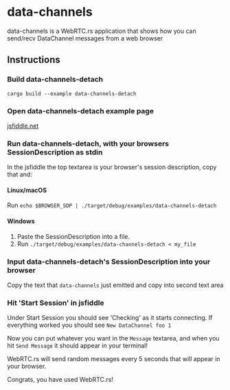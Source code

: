 # data-channels

data-channels is a WebRTC.rs application that shows how you can send/recv DataChannel messages from a web browser

## Instructions

### Build data-channels-detach

```shell
cargo build --example data-channels-detach
```

### Open data-channels-detach example page

[jsfiddle.net](https://jsfiddle.net/9tsx15mg/90/)

### Run data-channels-detach, with your browsers SessionDescription as stdin

In the jsfiddle the top textarea is your browser's session description, copy that and:

#### Linux/macOS

Run `echo $BROWSER_SDP | ./target/debug/examples/data-channels-detach`

#### Windows

1. Paste the SessionDescription into a file.
1. Run `./target/debug/examples/data-channels-detach < my_file`

### Input data-channels-detach's SessionDescription into your browser

Copy the text that `data-channels` just emitted and copy into second text area

### Hit 'Start Session' in jsfiddle

Under Start Session you should see 'Checking' as it starts connecting. If everything worked you should see `New DataChannel foo 1`

Now you can put whatever you want in the `Message` textarea, and when you hit `Send Message` it should appear in your terminal!

WebRTC.rs will send random messages every 5 seconds that will appear in your browser.

Congrats, you have used WebRTC.rs!

